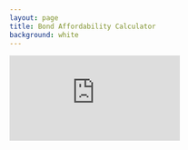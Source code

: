 ```yaml
---
layout: page
title: Bond Affordability Calculator
background: white
---
```


<div>
    <iframe class="bond-calc" frameborder="0"
        src="https://www.ooba.co.za/calculators/affordability-calculator?iframe=true&iftype=evogroup"
        title="Affordability Calculator"></iframe>
</div>
